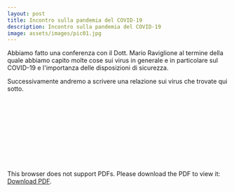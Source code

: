 ```yaml
---
layout: post
title: Incontro sulla pandemia del COVID-19
description: Incontro sulla pandemia del COVID-19
image: assets/images/pic01.jpg
---
```


Abbiamo fatto una conferenza con il Dott. Mario Raviglione al termine della quale abbiamo capito molte cose sui virus in generale e in particolare sul COVID-19 e l'importanza delle disposizioni di sicurezza.

Successivamente andremo a scrivere una relazione sui virus che trovate qui sotto.

<object data="/Portfolio/assets/pdf/virus.pdf" type="application/pdf" width="1000px" height="1000px">
    <embed src="/Portfolio/assets/pdf/virus.pdf">
        <p>This browser does not support PDFs. Please download the PDF to view it: <a href="/Portfolio/assets/pdf/virus.pdf">Download PDF</a>.</p>
    </embed>
</object>

